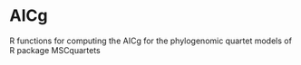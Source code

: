 # AICg
R functions for computing the AICg for the phylogenomic quartet models of R package MSCquartets
